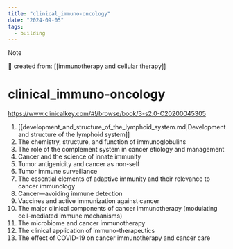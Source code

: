 ```yaml
---
title: "clinical_immuno-oncology"
date: "2024-09-05"
tags:
  - building
---
```


> [!NOTE]
> 🌱 created from: [[immunotherapy and cellular therapy]]

# clinical_immuno-oncology

<https://www.clinicalkey.com/#!/browse/book/3-s2.0-C20200045305>

1. [[development_and_structure_of_the_lymphoid_system.md|Development and structure of the lymphoid system]]
2. The chemistry, structure, and function of immunoglobulins
3. The role of the complement system in cancer etiology and management
4. Cancer and the science of innate immunity
5. Tumor antigenicity and cancer as non-self
6. Tumor immune surveillance
7. The essential elements of adaptive immunity and their relevance to cancer immunology
8. Cancer—avoiding immune detection
9. Vaccines and active immunization against cancer
10. The major clinical components of cancer immunotherapy (modulating cell-mediated immune mechanisms)
11. The microbiome and cancer immunotherapy
12. The clinical application of immuno-therapeutics
13. The effect of COVID-19 on cancer immunotherapy and cancer care
